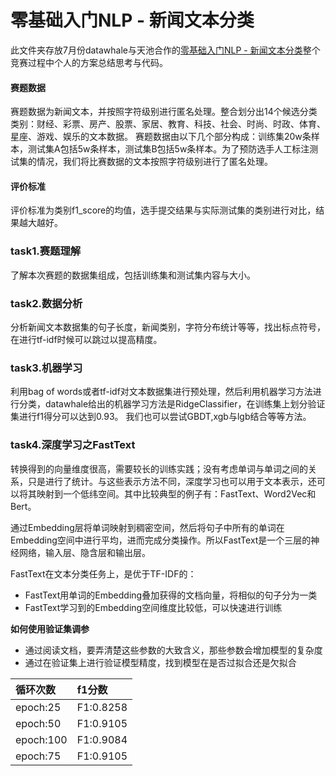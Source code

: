 # 零基础入门NLP - 新闻文本分类
此文件夹存放7月份datawhale与天池合作的[零基础入门NLP - 新闻文本分类](https://tianchi.aliyun.com/competition/entrance/531810/introduction/)整个竞赛过程中个人的方案总结思考与代码。

#### 赛题数据
赛题数据为新闻文本，并按照字符级别进行匿名处理。整合划分出14个候选分类类别：财经、彩票、房产、股票、家居、教育、科技、社会、时尚、时政、体育、星座、游戏、娱乐的文本数据。
赛题数据由以下几个部分构成：训练集20w条样本，测试集A包括5w条样本，测试集B包括5w条样本。为了预防选手人工标注测试集的情况，我们将比赛数据的文本按照字符级别进行了匿名处理。

#### 评价标准
评价标准为类别f1_score的均值，选手提交结果与实际测试集的类别进行对比，结果越大越好。

### task1.赛题理解
了解本次赛题的数据集组成，包括训练集和测试集内容与大小。

### task2.数据分析
分析新闻文本数据集的句子长度，新闻类别，字符分布统计等等，找出标点符号，在进行tf-idf时候可以跳过以提高精度。

### task3.机器学习 
利用bag of words或者tf-idf对文本数据集进行预处理，然后利用机器学习方法进行分类，datawhale给出的机器学习方法是RidgeClassifier，在训练集上划分验证集进行f1得分可以达到0.93。
我们也可以尝试GBDT,xgb与lgb结合等等方法。

### task4.深度学习之FastText
转换得到的向量维度很高，需要较长的训练实践；没有考虑单词与单词之间的关系，只是进行了统计。与这些表示方法不同，深度学习也可以用于文本表示，还可以将其映射到一个低纬空间。其中比较典型的例子有：FastText、Word2Vec和Bert。

通过Embedding层将单词映射到稠密空间，然后将句子中所有的单词在Embedding空间中进行平均，进而完成分类操作。所以FastText是一个三层的神经网络，输入层、隐含层和输出层。

FastText在文本分类任务上，是优于TF-IDF的：
- FastText用单词的Embedding叠加获得的文档向量，将相似的句子分为一类
- FastText学习到的Embedding空间维度比较低，可以快速进行训练

**如何使用验证集调参**
- 通过阅读文档，要弄清楚这些参数的大致含义，那些参数会增加模型的复杂度
- 通过在验证集上进行验证模型精度，找到模型在是否过拟合还是欠拟合

| 循环次数 | f1分数 |
| :- | :- |
| epoch:25 | F1:0.8258 |
| epoch:50 | F1:0.9105 |
| epoch:100 | F1:0.9084 |
| epoch:75 | F1:0.9105 |
